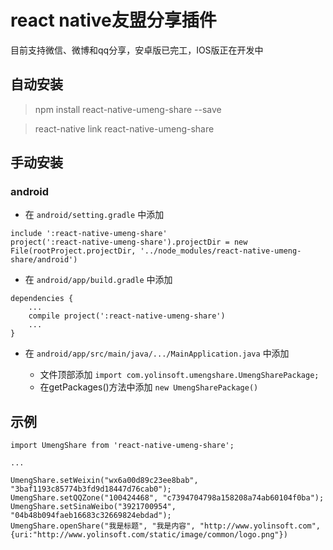 # react native友盟分享插件

目前支持微信、微博和qq分享，安卓版已完工，IOS版正在开发中

## 自动安装

> npm install react-native-umeng-share --save    
  
    
> react-native link react-native-umeng-share

## 手动安装

### android

* 在 ```android/setting.gradle``` 中添加

```
include ':react-native-umeng-share'
project(':react-native-umeng-share').projectDir = new File(rootProject.projectDir, '../node_modules/react-native-umeng-share/android')
```

* 在 ```android/app/build.gradle``` 中添加

```
dependencies {
    ...
    compile project(':react-native-umeng-share')
    ...
}
```

* 在 ```android/app/src/main/java/.../MainApplication.java``` 中添加

    - 文件顶部添加 ```import com.yolinsoft.umengshare.UmengSharePackage;```
    - 在getPackages()方法中添加 ```new UmengSharePackage()```
    
## 示例

```
import UmengShare from 'react-native-umeng-share';

...

UmengShare.setWeixin("wx6a00d89c23ee8bab", "3baf1193c85774b3fd9d18447d76cab0");
UmengShare.setQQZone("100424468", "c7394704798a158208a74ab60104f0ba");
UmengShare.setSinaWeibo("3921700954", "04b48b094faeb16683c32669824ebdad");
UmengShare.openShare("我是标题", "我是内容", "http://www.yolinsoft.com", {uri:"http://www.yolinsoft.com/static/image/common/logo.png"})
```



